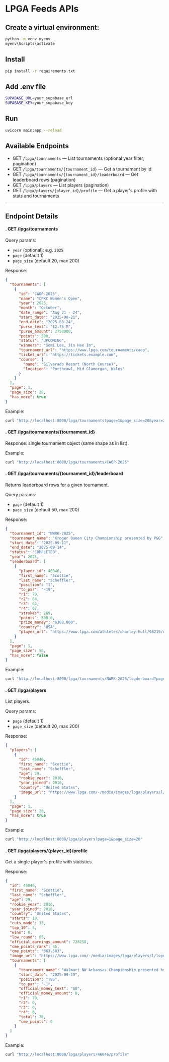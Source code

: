 # LPGA Feeds APIs

## Create a virtual environment:
```bash
python -m venv myenv
myenv\Scripts\activate
```

## Install
```bash
pip install -r requirements.txt
```

## Add .env file
```bash
SUPABASE_URL=your_supabase_url
SUPABASE_KEY=your_supabase_key
```

## Run
```bash
uvicorn main:app --reload
```

## Available Endpoints

- GET `/lpga/tournaments` — List tournaments (optional year filter, pagination)
- GET `/lpga/tournaments/{tournament_id}` — Get a tournament by id
- GET `/lpga/tournaments/{tournament_id}/leaderboard` — Get leaderboard rows (pagination)
- GET `/lpga/players` — List players (pagination)
- GET `/lpga/players/{player_id}/profile` — Get a player's profile with stats and tournaments

---

## Endpoint Details

#### . GET /lpga/tournaments
Query params:
- `year` (optional): e.g. `2025`
- `page` (default 1)
- `page_size` (default 20, max 200)

Response:
```json
{
  "tournaments": [
    {
      "id": "CAOP-2025",
      "name": "CPKC Women's Open",
      "year": 2025,
      "month": "October",
      "date_range": "Aug 21 - 24",
      "start_date": "2025-08-21",
      "end_date": "2025-08-24",
      "purse_text": "$2.75 M",
      "purse_amount": 2750000,
      "points": 500,
      "status": "UPCOMING",
      "winners": "Somi Lee, Jin Hee Im",
      "tournament_url": "https://www.lpga.com/tournaments/caop",
      "ticket_url": "https://tickets.example.com",
      "course": {
        "name": "Silverado Resort (North Course)",
        "location": "Porthcawl, Mid Glamorgan, Wales"
      }
    }
  ],
  "page": 1,
  "page_size": 20,
  "has_more": true
}
```

Example:
```bash
curl "http://localhost:8000/lpga/tournaments?page=1&page_size=20&year=2025"
```

#### . GET /lpga/tournaments/{tournament_id}
Response: single tournament object (same shape as in list).

Example:
```bash
curl "http://localhost:8000/lpga/tournaments/CAOP-2025"
```

#### . GET /lpga/tournaments/{tournament_id}/leaderboard
Returns leaderboard rows for a given tournament.

Query params:
- `page` (default 1)
- `page_size` (default 50, max 200)

Response:
```json
{
  "tournament_id": "NWRK-2025",
  "tournament_name": "Kroger Queen City Championship presented by P&G",
  "start_date": "2025-09-11",
  "end_date": "2025-09-14",
  "status": "COMPLETED",
  "year": 2025,
  "leaderboard": [
    {
      "player_id": 46046,
      "first_name": "Scottie",
      "last_name": "Scheffler",
      "position": "1",
      "to_par": "-19",
      "r1": 70,
      "r2": 68,
      "r3": 64,
      "r4": 67,
      "strokes": 269,
      "points": 500.0,
      "prize_money": "$300,000",
      "country": "USA",
      "player_url": "https://www.lpga.com/athletes/charley-hull/98215/overview"
    }
  ],
  "page": 1,
  "page_size": 50,
  "has_more": false
}
```

Example:
```bash
curl "http://localhost:8000/lpga/tournaments/NWRK-2025/leaderboard?page=1&page_size=50"
```

#### . GET /lpga/players
List players.

Query params:
- `page` (default 1)
- `page_size` (default 20, max 200)

Response:
```json
{
  "players": [
    {
      "id": 46046,
      "first_name": "Scottie",
      "last_name": "Scheffler",
      "age": 29,
      "rookie_year": 2016,
      "year_joined": 2016,
      "country": "United States",
      "image_url": "https://www.lpga.com/-/media/images/lpga/players/l/lopez/gaby/lopez_gaby_25hs_486x486.jpg"
    }
  ],
  "page": 1,
  "page_size": 20,
  "has_more": true
}
```

Example:
```bash
curl "http://localhost:8000/lpga/players?page=1&page_size=20"
```

#### . GET /lpga/players/{player_id}/profile
Get a single player's profile with statistics.

Response:
```json
{
  "id": 46046,
  "first_name": "Scottie",
  "last_name": "Scheffler",
  "age": 29,
  "rookie_year": 2016,
  "year_joined": 2016,
  "country": "United States",
  "starts": 19,
  "cuts_made": 13,
  "top_10": 5,
  "wins": 0,
  "low_round": 65,
  "official_earnings_amount": 728258,
  "cme_points_rank": 45,
  "cme_points": "663.583",
  "image_url": "https://www.lpga.com/-/media/images/lpga/players/l/lopez/gaby/lopez_gaby_25hs_486x486.jpg",
  "tournaments": [
    {
      "tournament_name": "Walmart NW Arkansas Championship presented by P&G",
      "start_date": "2025-09-19",
      "position": "T86",
      "to_par": "-1",
      "official_money_text": "$0",
      "official_money_amount": 0,
      "r1": 70,
      "r2": 0,
      "r3": 0,
      "r4": 0,
      "total": 70,
      "cme_points": 0
    }
  ]
}
```

Example:
```bash
curl "http://localhost:8000/lpga/players/46046/profile"
```


